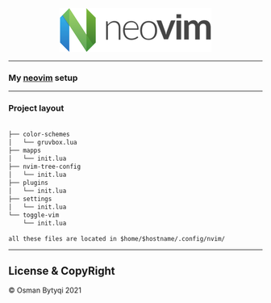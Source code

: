 <p align="center">
  <img src="neovim.png">
</p>

---
### My [neovim](https://www.example.com/) setup

---
### Project layout 
```

├── color-schemes
│   └── gruvbox.lua
├── mapps
│   └── init.lua
├── nvim-tree-config
│   └── init.lua
├── plugins
│   └── init.lua
├── settings
│   └── init.lua
└── toggle-vim
    └── init.lua

```

`all these files are located in $home/$hostname/.config/nvim/`


----
## License & CopyRight
 
 © Osman Bytyqi 2021

